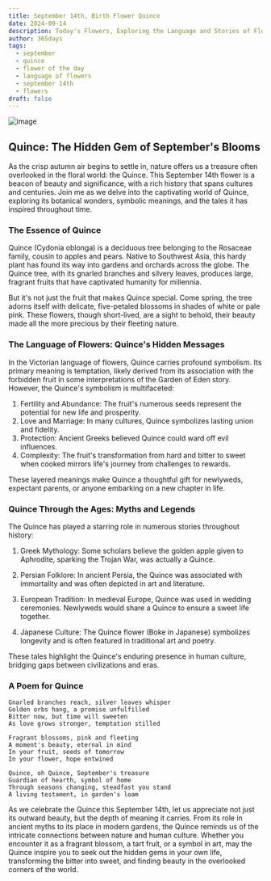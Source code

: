 ```yaml
---
title: September 14th, Birth Flower Quince
date: 2024-09-14
description: Today's Flowers, Exploring the Language and Stories of Flowers Quince
author: 365days
tags:
  - september
  - quince
  - flower of the day
  - language of flowers
  - september 14th
  - flowers
draft: false
---
```



![image](https://cdn.pixabay.com/photo/2019/03/31/17/40/japanese-ornamental-quince-4093575_1280.jpg#center#center)


## Quince: The Hidden Gem of September's Blooms

As the crisp autumn air begins to settle in, nature offers us a treasure often overlooked in the floral world: the Quince. This September 14th flower is a beacon of beauty and significance, with a rich history that spans cultures and centuries. Join me as we delve into the captivating world of Quince, exploring its botanical wonders, symbolic meanings, and the tales it has inspired throughout time.

### The Essence of Quince

Quince (Cydonia oblonga) is a deciduous tree belonging to the Rosaceae family, cousin to apples and pears. Native to Southwest Asia, this hardy plant has found its way into gardens and orchards across the globe. The Quince tree, with its gnarled branches and silvery leaves, produces large, fragrant fruits that have captivated humanity for millennia.

But it's not just the fruit that makes Quince special. Come spring, the tree adorns itself with delicate, five-petaled blossoms in shades of white or pale pink. These flowers, though short-lived, are a sight to behold, their beauty made all the more precious by their fleeting nature.

### The Language of Flowers: Quince's Hidden Messages

In the Victorian language of flowers, Quince carries profound symbolism. Its primary meaning is temptation, likely derived from its association with the forbidden fruit in some interpretations of the Garden of Eden story. However, the Quince's symbolism is multifaceted:

1. Fertility and Abundance: The fruit's numerous seeds represent the potential for new life and prosperity.
2. Love and Marriage: In many cultures, Quince symbolizes lasting union and fidelity.
3. Protection: Ancient Greeks believed Quince could ward off evil influences.
4. Complexity: The fruit's transformation from hard and bitter to sweet when cooked mirrors life's journey from challenges to rewards.

These layered meanings make Quince a thoughtful gift for newlyweds, expectant parents, or anyone embarking on a new chapter in life.

### Quince Through the Ages: Myths and Legends

The Quince has played a starring role in numerous stories throughout history:

1. Greek Mythology: Some scholars believe the golden apple given to Aphrodite, sparking the Trojan War, was actually a Quince.

2. Persian Folklore: In ancient Persia, the Quince was associated with immortality and was often depicted in art and literature.

3. European Tradition: In medieval Europe, Quince was used in wedding ceremonies. Newlyweds would share a Quince to ensure a sweet life together.

4. Japanese Culture: The Quince flower (Boke in Japanese) symbolizes longevity and is often featured in traditional art and poetry.

These tales highlight the Quince's enduring presence in human culture, bridging gaps between civilizations and eras.

### A Poem for Quince

    Gnarled branches reach, silver leaves whisper
    Golden orbs hang, a promise unfulfilled
    Bitter now, but time will sweeten
    As love grows stronger, temptation stilled
	
    Fragrant blossoms, pink and fleeting
    A moment's beauty, eternal in mind
    In your fruit, seeds of tomorrow
    In your flower, hope entwined
	
    Quince, oh Quince, September's treasure
    Guardian of hearth, symbol of home
    Through seasons changing, steadfast you stand
    A living testament, in garden's loam

As we celebrate the Quince this September 14th, let us appreciate not just its outward beauty, but the depth of meaning it carries. From its role in ancient myths to its place in modern gardens, the Quince reminds us of the intricate connections between nature and human culture. Whether you encounter it as a fragrant blossom, a tart fruit, or a symbol in art, may the Quince inspire you to seek out the hidden gems in your own life, transforming the bitter into sweet, and finding beauty in the overlooked corners of the world.